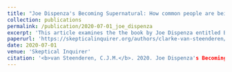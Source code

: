 ```yaml
---
title: "Joe Dispenza's Becoming Supernatural: How common people are being misled"
collection: publications
permalink: /publication/2020-07-01_joe_dispenza
excerpt: 'This article examines the the book by Joe Dispenza entitled Becoming Supernatural, and debunks its claims. [PDF](https://github.com/clarkevansteenderen/clarkevansteenderen.github.io/blob/master/files/becoming_supernatural_skeptical_inquirer.pdf)'
paperurl: 'https://skepticalinquirer.org/authors/clarke-van-steenderen/'
date: 2020-07-01
venue: 'Skeptical Inquirer'
citation: '<b>van Steenderen, C.J.M.</b>. 2020. Joe Dispenza's Becoming Supernatural: How common people are being misled. <i>Skeptical Inquirer</i> Vol. 44. No. 4.'
---
```

